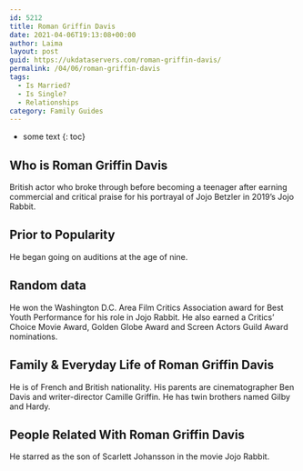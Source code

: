 ```yaml
---
id: 5212
title: Roman Griffin Davis
date: 2021-04-06T19:13:08+00:00
author: Laima
layout: post
guid: https://ukdataservers.com/roman-griffin-davis/
permalink: /04/06/roman-griffin-davis
tags:
  - Is Married?
  - Is Single?
  - Relationships
category: Family Guides
---
```


* some text
{: toc}


## Who is Roman Griffin Davis
                  
                  
                  
British actor who broke through before becoming a teenager after earning commercial and critical praise for his portrayal of Jojo Betzler in 2019&#8217;s Jojo Rabbit.
                  
              
            
              
            
                
                
                
## Prior to Popularity
                  
                  
                  
He began going on auditions at the age of nine. 
                  
              
            
              
            
                
                
                
## Random data
                  
                  
                  
He won the Washington D.C. Area Film Critics Association award for Best Youth Performance for his role in Jojo Rabbit. He also earned a Critics&#8217; Choice Movie Award, Golden Globe Award and Screen Actors Guild Award nominations.
                  
              
            
              
            
                
                
                
## Family & Everyday Life of Roman Griffin Davis
                  
                  
                  
He is of French and British nationality. His parents are cinematographer Ben Davis and writer-director Camille Griffin. He has twin brothers named Gilby and Hardy.
                  
              
            
              
            
                
                
                
## People Related With Roman Griffin Davis
                  
                  
                  
He starred as the son of Scarlett Johansson in the movie Jojo Rabbit.
                  
              
            
              
            
                
              
            
              
              
            
            
              
            
          
          
          